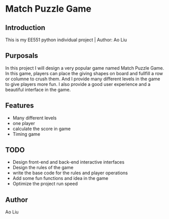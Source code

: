 Match Puzzle Game
======


Introduction
------
This is my EE551 python individual project | Author: Ao Liu

Purposals
------
In this project I will design a very popular game named Match Puzzle Game. In this game, players can place the giving shapes on board and fullfill a row or columne to crush them. And I provide many  different levels in the game to give players more fun. I also provide a good user experience and a beautiful interface in the game.

Features
------
* Many different levels
* one player
* calculate the score in game
* Timing game

TODO
------
* Design front-end and back-end interactive interfaces
* Design the rules of the game
* write the base code for the rules and player operations
* Add some fun functions and idea in the game
* Optimize the project run speed

Author
------
Ao Liu

